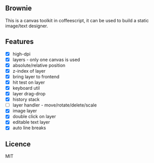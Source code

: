 ## Brownie
This is a canvas toolkit in coffeescript, it can be used to build a static image/text designer.

## Features
- [x] high-dpi
- [x] layers - only one canvas is used
- [x] absolute/relative position
- [x] z-index of layer
- [x] bring layer to frontend
- [x] hit test on layer
- [x] keyboard util
- [x] layer drag-drop
- [x] history stack
- [ ] layer handler - move/rotate/delete/scale
- [x] image layer
- [x] double click on layer
- [x] editable text layer
- [x] auto line breaks

## Licence

MIT

